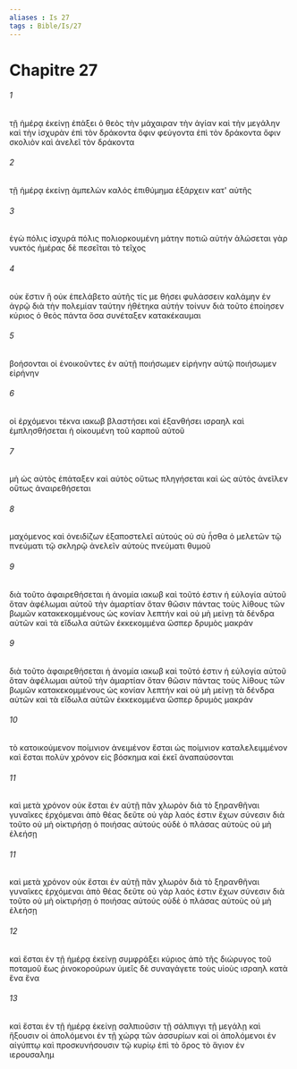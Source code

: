 ```yaml
---
aliases : Is 27
tags : Bible/Is/27
---
```


# Chapitre 27

###### 1
τῇ ἡμέρᾳ ἐκείνῃ ἐπάξει ὁ θεὸς τὴν μάχαιραν τὴν ἁγίαν καὶ τὴν μεγάλην καὶ τὴν ἰσχυρὰν ἐπὶ τὸν δράκοντα ὄφιν φεύγοντα ἐπὶ τὸν δράκοντα ὄφιν σκολιὸν καὶ ἀνελεῖ τὸν δράκοντα
###### 2
τῇ ἡμέρᾳ ἐκείνῃ ἀμπελὼν καλός ἐπιθύμημα ἐξάρχειν κατ' αὐτῆς
###### 3
ἐγὼ πόλις ἰσχυρά πόλις πολιορκουμένη μάτην ποτιῶ αὐτήν ἁλώσεται γὰρ νυκτός ἡμέρας δὲ πεσεῖται τὸ τεῖχος
###### 4
οὐκ ἔστιν ἣ οὐκ ἐπελάβετο αὐτῆς τίς με θήσει φυλάσσειν καλάμην ἐν ἀγρῷ διὰ τὴν πολεμίαν ταύτην ἠθέτηκα αὐτήν τοίνυν διὰ τοῦτο ἐποίησεν κύριος ὁ θεὸς πάντα ὅσα συνέταξεν κατακέκαυμαι
###### 5
βοήσονται οἱ ἐνοικοῦντες ἐν αὐτῇ ποιήσωμεν εἰρήνην αὐτῷ ποιήσωμεν εἰρήνην
###### 6
οἱ ἐρχόμενοι τέκνα ιακωβ βλαστήσει καὶ ἐξανθήσει ισραηλ καὶ ἐμπλησθήσεται ἡ οἰκουμένη τοῦ καρποῦ αὐτοῦ
###### 7
μὴ ὡς αὐτὸς ἐπάταξεν καὶ αὐτὸς οὕτως πληγήσεται καὶ ὡς αὐτὸς ἀνεῖλεν οὕτως ἀναιρεθήσεται
###### 8
μαχόμενος καὶ ὀνειδίζων ἐξαποστελεῖ αὐτούς οὐ σὺ ἦσθα ὁ μελετῶν τῷ πνεύματι τῷ σκληρῷ ἀνελεῖν αὐτοὺς πνεύματι θυμοῦ
###### 9
διὰ τοῦτο ἀφαιρεθήσεται ἡ ἀνομία ιακωβ καὶ τοῦτό ἐστιν ἡ εὐλογία αὐτοῦ ὅταν ἀφέλωμαι αὐτοῦ τὴν ἁμαρτίαν ὅταν θῶσιν πάντας τοὺς λίθους τῶν βωμῶν κατακεκομμένους ὡς κονίαν λεπτήν καὶ οὐ μὴ μείνῃ τὰ δένδρα αὐτῶν καὶ τὰ εἴδωλα αὐτῶν ἐκκεκομμένα ὥσπερ δρυμὸς μακράν
###### 9
διὰ τοῦτο ἀφαιρεθήσεται ἡ ἀνομία ιακωβ καὶ τοῦτό ἐστιν ἡ εὐλογία αὐτοῦ ὅταν ἀφέλωμαι αὐτοῦ τὴν ἁμαρτίαν ὅταν θῶσιν πάντας τοὺς λίθους τῶν βωμῶν κατακεκομμένους ὡς κονίαν λεπτήν καὶ οὐ μὴ μείνῃ τὰ δένδρα αὐτῶν καὶ τὰ εἴδωλα αὐτῶν ἐκκεκομμένα ὥσπερ δρυμὸς μακράν
###### 10
τὸ κατοικούμενον ποίμνιον ἀνειμένον ἔσται ὡς ποίμνιον καταλελειμμένον καὶ ἔσται πολὺν χρόνον εἰς βόσκημα καὶ ἐκεῖ ἀναπαύσονται
###### 11
καὶ μετὰ χρόνον οὐκ ἔσται ἐν αὐτῇ πᾶν χλωρὸν διὰ τὸ ξηρανθῆναι γυναῖκες ἐρχόμεναι ἀπὸ θέας δεῦτε οὐ γὰρ λαός ἐστιν ἔχων σύνεσιν διὰ τοῦτο οὐ μὴ οἰκτιρήσῃ ὁ ποιήσας αὐτούς οὐδὲ ὁ πλάσας αὐτοὺς οὐ μὴ ἐλεήσῃ
###### 11
καὶ μετὰ χρόνον οὐκ ἔσται ἐν αὐτῇ πᾶν χλωρὸν διὰ τὸ ξηρανθῆναι γυναῖκες ἐρχόμεναι ἀπὸ θέας δεῦτε οὐ γὰρ λαός ἐστιν ἔχων σύνεσιν διὰ τοῦτο οὐ μὴ οἰκτιρήσῃ ὁ ποιήσας αὐτούς οὐδὲ ὁ πλάσας αὐτοὺς οὐ μὴ ἐλεήσῃ
###### 12
καὶ ἔσται ἐν τῇ ἡμέρᾳ ἐκείνῃ συμφράξει κύριος ἀπὸ τῆς διώρυγος τοῦ ποταμοῦ ἕως ῥινοκορούρων ὑμεῖς δὲ συναγάγετε τοὺς υἱοὺς ισραηλ κατὰ ἕνα ἕνα
###### 13
καὶ ἔσται ἐν τῇ ἡμέρᾳ ἐκείνῃ σαλπιοῦσιν τῇ σάλπιγγι τῇ μεγάλῃ καὶ ἥξουσιν οἱ ἀπολόμενοι ἐν τῇ χώρᾳ τῶν ἀσσυρίων καὶ οἱ ἀπολόμενοι ἐν αἰγύπτῳ καὶ προσκυνήσουσιν τῷ κυρίῳ ἐπὶ τὸ ὄρος τὸ ἅγιον ἐν ιερουσαλημ
